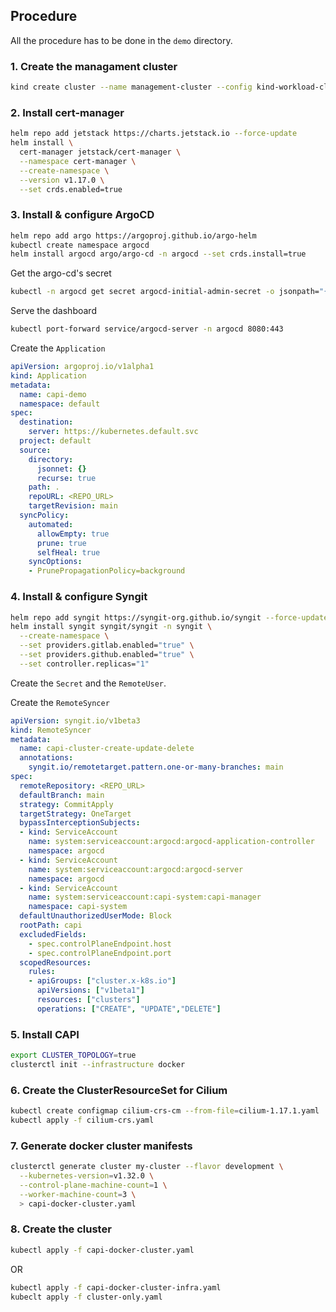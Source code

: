 ## Procedure

All the procedure has to be done in the `demo` directory.

### 1. Create the managament cluster

```sh
kind create cluster --name management-cluster --config kind-workload-cluster-config.yaml
```

### 2. Install cert-manager

```sh
helm repo add jetstack https://charts.jetstack.io --force-update
helm install \
  cert-manager jetstack/cert-manager \
  --namespace cert-manager \
  --create-namespace \
  --version v1.17.0 \
  --set crds.enabled=true
```

### 3. Install & configure ArgoCD

```sh
helm repo add argo https://argoproj.github.io/argo-helm
kubectl create namespace argocd
helm install argocd argo/argo-cd -n argocd --set crds.install=true
```

Get the argo-cd's secret
```sh
kubectl -n argocd get secret argocd-initial-admin-secret -o jsonpath="{.data.password}" | base64 -d
```

Serve the dashboard
```sh
kubectl port-forward service/argocd-server -n argocd 8080:443
```

Create the `Application`
```yaml
apiVersion: argoproj.io/v1alpha1
kind: Application
metadata:
  name: capi-demo
  namespace: default
spec:
  destination:
    server: https://kubernetes.default.svc
  project: default
  source:
    directory:
      jsonnet: {}
      recurse: true
    path: .
    repoURL: <REPO_URL>
    targetRevision: main
  syncPolicy:
    automated:
      allowEmpty: true
      prune: true
      selfHeal: true
    syncOptions:
    - PrunePropagationPolicy=background
```

### 4. Install & configure Syngit

```sh
helm repo add syngit https://syngit-org.github.io/syngit --force-update
helm install syngit syngit/syngit -n syngit \
  --create-namespace \
  --set providers.gitlab.enabled="true" \
  --set providers.github.enabled="true" \
  --set controller.replicas="1"
```

Create the `Secret` and the `RemoteUser`.

Create the `RemoteSyncer`

```yaml
apiVersion: syngit.io/v1beta3
kind: RemoteSyncer
metadata:
  name: capi-cluster-create-update-delete
  annotations:
    syngit.io/remotetarget.pattern.one-or-many-branches: main
spec:
  remoteRepository: <REPO_URL>
  defaultBranch: main
  strategy: CommitApply
  targetStrategy: OneTarget
  bypassInterceptionSubjects:
  - kind: ServiceAccount
    name: system:serviceaccount:argocd:argocd-application-controller
    namespace: argocd
  - kind: ServiceAccount
    name: system:serviceaccount:argocd:argocd-server
    namespace: argocd
  - kind: ServiceAccount
    name: system:serviceaccount:capi-system:capi-manager
    namespace: capi-system
  defaultUnauthorizedUserMode: Block
  rootPath: capi
  excludedFields:
    - spec.controlPlaneEndpoint.host
    - spec.controlPlaneEndpoint.port
  scopedResources:
    rules:
    - apiGroups: ["cluster.x-k8s.io"]
      apiVersions: ["v1beta1"]
      resources: ["clusters"]
      operations: ["CREATE", "UPDATE","DELETE"]
```

### 5. Install CAPI

```sh
export CLUSTER_TOPOLOGY=true
clusterctl init --infrastructure docker
```

### 6. Create the ClusterResourceSet for Cilium

```sh
kubectl create configmap cilium-crs-cm --from-file=cilium-1.17.1.yaml
kubectl apply -f cilium-crs.yaml
```

### 7. Generate docker cluster manifests

```sh
clusterctl generate cluster my-cluster --flavor development \
  --kubernetes-version=v1.32.0 \
  --control-plane-machine-count=1 \
  --worker-machine-count=3 \
  > capi-docker-cluster.yaml
```

### 8. Create the cluster

```sh
kubectl apply -f capi-docker-cluster.yaml
```

OR

```sh
kubectl apply -f capi-docker-cluster-infra.yaml
kubeclt apply -f cluster-only.yaml
```
